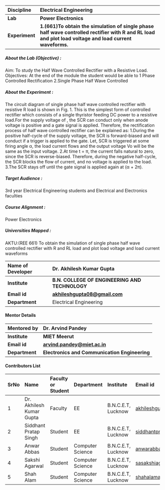 

<br>

<b>Discipline | <b>Electrical Engineering
:--|:--|
<b> Lab | <b> Power Electronics
<b> Experiment|     <b> 1.(661)To obtain the simulation of single phase half wave controlled rectifier with R and RL load and plot load voltage and load current waveforms.

<h5> About the Lab (Objective) : </h5>Aim: To study the Half Wave Controlled Rectifier with a Resistive Load.
Objectives: 
At the end of the module the student would be able to
1 Phase Controlled Rectification
2.Single Phase Half Wave Controlled 




<h5> About the Experiment : </h5>
 The circuit diagram of single phase half wave controlled rectifier with resistive R load is shown in Fig. 1. This is the simplest form of controlled rectifier which consists of a single thyristor feeding DC power to a resistive load.For the supply voltage of  , the SCR can conduct only when anode voltage is positive and a gate signal is applied. Therefore, the rectification process of half wave controlled rectifier can be explained as:
1.During the positive half-cycle of the supply voltage, the SCR is forward-biased and will conduct if a trigger is applied to the gate. Let, SCR is triggered at some firing angle α, the load current flows and the output voltage Vo will be the same as the input voltage. 
2.At time t = π, the current falls natural to zero, since the SCR is reverse-biased. Therefore, during the negative half-cycle, the SCR blocks the flow of current, and no voltage is applied to the load. 
3.The SCR stays off until the gate signal is applied again at (α + 2π). 





<h5> Target Audience : </h5>
 3rd year Electrical Engineering students and Electrical and Electronics faculties

<h5> Course Alignment : </h5>

Power Electronics

<h5> Universities Mapped : </h5>
AKTU:(REE 661) To obtain the simulation of single phase half wave controlled rectifier with R and RL load and plot load voltage and load current waveforms
  

<b>Name of Developer | <b>Dr. Akhilesh Kumar Gupta 
:--|:--|
<b> Institute | <b> B.N. COLLEGE OF ENGINEERING AND TECHNOLOGY
<b> Email id|     <b>akhileshgupta08@gmail.com 
<b> Department | Electrical Engineering
#### Mentor Details

<b>Mentored by | <b> Dr. Arvind Pandey
:--|:--|
<b> Institute | <b> MIET Meerut
<b> Email id|     <b> arvind.pandey@miet.ac.in
<b> Department | <b>Electronics and Communication Engineering
#### Contributors List

SrNo | Name | Faculty or Student | Department| Institute | Email id
:--|:--|:--|:--|:--|:--|
1 | Dr. Akhilesh Kumar Gupta| Faculty | EE | B.N.C.E.T, Lucknow | akhileshgupta08@gmail.com
2 |Siddhant Pratap Singh | Student | EE | B.N.C.E.T, Lucknow |siddhantpratapsingh46@gmail.com
3 | Anwar Abbas | Student | Computer Science | B.N.C.E.T, Lucknow |anwarabbas660@gmail.com
4 | Sakshi Agarwal | Student | Computer Science | B.N.C.E.T, Lucknow |sasakshiagarwal369@gmail.com
5 |Shah Alam  | Student | Computer Science | B.N.C.E.T, Lucknow |shahalama44@gmail.com


<br>
